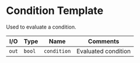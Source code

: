# Condition Template
Used to evaluate a condition.


| I/O  | Type     | Name        | Comments |
|------|----------|-------------|----------|
| `out`| `bool`   | `condition` | Evaluated condition |

